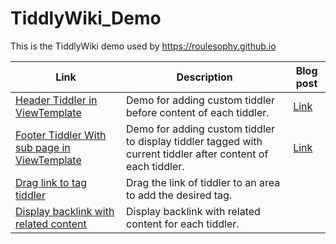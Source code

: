 # TiddlyWiki_Demo

This is the TiddlyWiki demo used by https://roulesophy.github.io

| Link | Description| Blog post|
| --- | --- | --- |
| [Header Tiddler in ViewTemplate](https://roulesophy.github.io/TiddlyWiki_Demo/ViewTemplate_Header.html)| Demo for adding custom tiddler before content of each tiddler.| [Link](https://roulesophy.github.io/20210102-tiddlywiki-tutorial-viewtemplate-header/) |
| [Footer Tiddler With sub page in ViewTemplate](https://roulesophy.github.io/TiddlyWiki_Demo/ViewTemplate_Footer_SubPage.html)| Demo for adding custom tiddler to display tiddler tagged with current tiddler after content of each tiddler.| [Link](https://roulesophy.github.io/20210103-tiddlywiki-tutorial-viewtemplate-footer-subpage/) |
| [Drag link to tag tiddler](https://roulesophy.github.io/TiddlyWiki_Demo/Droppable_To_Add_Or_Remove_Tag.html) | Drag the link of tiddler to an area to add the desired tag.| |
| [Display backlink with related content](https://roulesophy.github.io/TiddlyWiki_Demo/Display_backlink_with_related_content.html) | Display backlink with related content for each tiddler.| |
